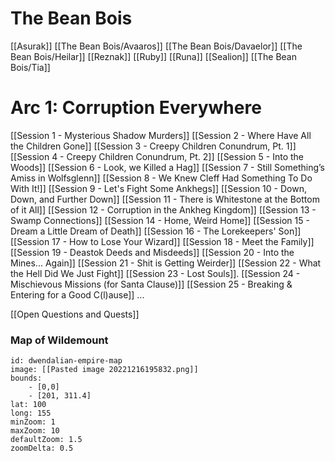 
# The Bean Bois

[[Asurak]]
[[The Bean Bois/Avaaros]]
[[The Bean Bois/Davaelor]]
[[The Bean Bois/Heilar]]
[[Reznak]]
[[Ruby]]
[[Runa]]
[[Sealion]]
[[The Bean Bois/Tia]]


# Arc 1: Corruption Everywhere

[[Session 1 - Mysterious Shadow Murders]] 
[[Session 2 - Where Have All the Children Gone]]
[[Session 3 - Creepy Children Conundrum, Pt. 1]]
[[Session 4 - Creepy Children Conundrum, Pt. 2]]
[[Session 5 - Into the Woods]]
[[Session 6 - Look, we Killed a Hag]]
[[Session 7 - Still Something’s Amiss in Wolfsglenn]]
[[Session 8 - We Knew Cleff Had Something To Do With It!]]
[[Session 9 - Let's Fight Some Ankhegs]]
[[Session 10 - Down, Down, and Further Down]]
[[Session 11 - There is Whitestone at the Bottom of it All]]
[[Session 12 - Corruption in the Ankheg Kingdom]]
[[Session 13 - Swamp Connections]]
[[Session 14 - Home, Weird Home]]
[[Session 15 - Dream a Little Dream of Death]]
[[Session 16 - The Lorekeepers' Son]]
[[Session 17 - How to Lose Your Wizard]]
[[Session 18 - Meet the Family]]
[[Session 19 - Deastok Deeds and Misdeeds]]
[[Session 20 - Into the Mines... Again]]
[[Session 21 - Shit is Getting Weirder]]
[[Session 22 - What the Hell Did We Just Fight]]
[[Session 23 - Lost Souls]].
[[Session 24 - Mischievous Missions (for Santa Clause)]]
[[Session 25 - Breaking & Entering for a Good C(l)ause]]
...

[[Open Questions and Quests]]



### Map of Wildemount

```leaflet
id: dwendalian-empire-map
image: [[Pasted image 20221216195832.png]]
bounds: 
    - [0,0]
    - [201, 311.4]
lat: 100
long: 155
minZoom: 1
maxZoom: 10
defaultZoom: 1.5
zoomDelta: 0.5
```



